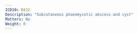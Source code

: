 ```yaml
---
ICD10: B432
Description: "Subcutaneous phaeomycotic abscess and cyst"
Matters: No
Weight: 0
---
```


